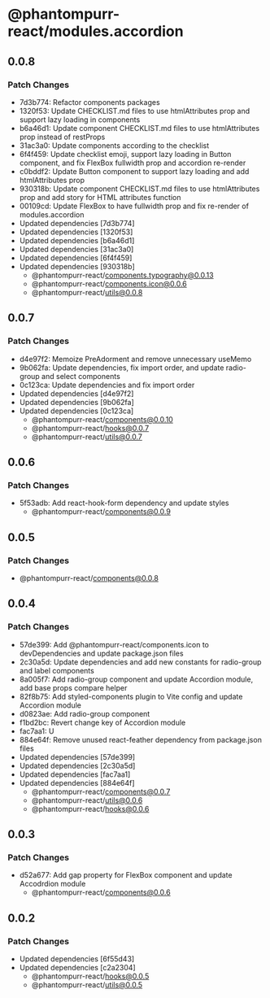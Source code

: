 # @phantompurr-react/modules.accordion

## 0.0.8

### Patch Changes

- 7d3b774: Refactor components packages
- 1320f53: Update CHECKLIST.md files to use htmlAttributes prop and support lazy loading in components
- b6a46d1: Update component CHECKLIST.md files to use htmlAttributes prop instead of restProps
- 31ac3a0: Update components according to the checklist
- 6f4f459: Update checklist emoji, support lazy loading in Button component, and fix FlexBox fullwidth prop and accordion re-render
- c0bddf2: Update Button component to support lazy loading and add htmlAttributes prop
- 930318b: Update component CHECKLIST.md files to use htmlAttributes prop and add story for HTML attributes function
- 00109cd: Update FlexBox to have fullwidth prop and fix re-render of modules.accordion
- Updated dependencies [7d3b774]
- Updated dependencies [1320f53]
- Updated dependencies [b6a46d1]
- Updated dependencies [31ac3a0]
- Updated dependencies [6f4f459]
- Updated dependencies [930318b]
  - @phantompurr-react/components.typography@0.0.13
  - @phantompurr-react/components.icon@0.0.6
  - @phantompurr-react/utils@0.0.8

## 0.0.7

### Patch Changes

- d4e97f2: Memoize PreAdorment and remove unnecessary useMemo
- 9b062fa: Update dependencies, fix import order, and update radio-group and select components
- 0c123ca: Update dependencies and fix import order
- Updated dependencies [d4e97f2]
- Updated dependencies [9b062fa]
- Updated dependencies [0c123ca]
  - @phantompurr-react/components@0.0.10
  - @phantompurr-react/hooks@0.0.7
  - @phantompurr-react/utils@0.0.7

## 0.0.6

### Patch Changes

- 5f53adb: Add react-hook-form dependency and update styles
  - @phantompurr-react/components@0.0.9

## 0.0.5

### Patch Changes

- @phantompurr-react/components@0.0.8

## 0.0.4

### Patch Changes

- 57de399: Add @phantompurr-react/components.icon to devDependencies and update package.json files
- 2c30a5d: Update dependencies and add new constants for radio-group and label components
- 8a005f7: Add radio-group component and update Accordion module, add base props compare helper
- 82f8b75: Add styled-components plugin to Vite config and update Accordion module
- d0823ae: Add radio-group component
- f1bd2bc: Revert change key of Accordion module
- fac7aa1: U
- 884e64f: Remove unused react-feather dependency from package.json files
- Updated dependencies [57de399]
- Updated dependencies [2c30a5d]
- Updated dependencies [fac7aa1]
- Updated dependencies [884e64f]
  - @phantompurr-react/components@0.0.7
  - @phantompurr-react/utils@0.0.6
  - @phantompurr-react/hooks@0.0.6

## 0.0.3

### Patch Changes

- d52a677: Add gap property for FlexBox component and update Accodrdion module
  - @phantompurr-react/components@0.0.6

## 0.0.2

### Patch Changes

- Updated dependencies [6f55d43]
- Updated dependencies [c2a2304]
  - @phantompurr-react/hooks@0.0.5
  - @phantompurr-react/utils@0.0.5
